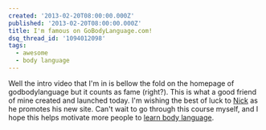 ```yaml
---
created: '2013-02-20T08:00:00.000Z'
published: '2013-02-20T08:00:00.000Z'
title: I'm famous on GoBodyLanguage.com!
dsq_thread_id: '1094012098'
tags:
  - awesome
  - body language
---
```


Well the intro video that I'm in is bellow the fold on the homepage of godbodylanguage but it counts as fame (right?). This is what a good friend of mine created and launched today. I'm wishing the best of luck to [Nick][nick] as he promotes his new site. Can't wait to go through this course myself, and I hope this helps motivate more people to [learn body language][gbl].

[nick]: http://nickbudden.com/
[gbl]: http://gobodylanguage.com/